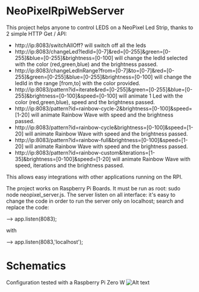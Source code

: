 # NeoPixelRpiWebServer
This project helps anyone to control LEDS on a NeoPixel Led Strip, thanks to 2 simple  HTTP Get / API:
- http://ip:8083/switchAllOff? will switch off all the leds
- http://ip:8083/changeLed?ledId=[0-7]&red=[0-255]&green=[0-255]&blue=[0-255]&brightness=[0-100] will change the ledId selected with the color (red,green,blue) and the brightness passed.
- http://ip:8083/changeLedInRange?from=[0-7]&to=[0-7]&red=[0-255]&green=[0-255]&blue=[0-255]&brightness=[0-100] will change the ledId in the range [from,to] with the color provided.
- http://ip:8083/pattern?id=iterate&red=[0-255]&green=[0-255]&blue=[0-255]&brightness=[0-100]&speed=[0-100] will animate 1 Led with the color (red,green,blue), speed and the brightness passed.
- http://ip:8083/pattern?id=rainbow-cycle-2&brightness=[0-100]&speed=[1-20] will animate Rainbow Wave with speed and the brightness passed.
- http://ip:8083/pattern?id=rainbow-cycle&brightness=[0-100]&speed=[1-20] will animate Rainbow Wave with speed and the brightness passed.
- http://ip:8083/pattern?id=rainbow-full&brightness=[0-100]&speed=[1-20] will animate Rainbow Wave with speed and the brightness passed.
- http://ip:8083/pattern?id=rainbow-custom&iterations=[1-35]&brightness=[0-100]&speed=[1-20] will animate Rainbow Wave with speed, iterations and the brightness passed.

This allows easy integrations with other applications running on the RPI.

The project works on Raspberry Pi Boards.
It must be run as root: sudo node neopixel_server.js.
The server listen on all interface: it's easy to change the code in order to run the server only on localhost; search and replace the code:

--> app.listen(8083);

with		

--> app.listen(8083,'localhost');
		
# Schematics
Configuration tested with a Raspberry Pi Zero W
![Alt text](rpi_neopixel_stripled.png?raw=true "Schematic")

